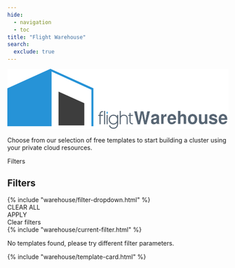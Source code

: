 ```yaml
---
hide:
  - navigation
  - toc
title: "Flight Warehouse"
search:
  exclude: true
---
```


<script src="https://kit.fontawesome.com/5d76af6daa.js" crossorigin="anonymous"></script>
<script src="../javascripts/warehouse.js"></script>

<div class="no-tabs full-width-container">
  <div class="warehouse-header warehouse-main-header">
    <img
      alt="Flight Warehouse"
      class="template-icon"
      src="../assets/images/warehouse.svg"
    >
    <p class="warehouse-tagline tagline">
      Choose from our selection of free templates to start building a cluster using your private cloud resources.
    </p>
  </div>
  <div id="filter-bar">
    <div id="narrow-screen-filter-button" class="filter" onclick="showFilters()">
      <span>Filters</span>
      <i class="fa-solid fa-chevron-down"></i>
    </div>
    <div id="filter-dropdowns-container">
      <div id="narrow-screen-filter-title-container">
        <h2 class="title">
          Filters
        </h2>
      </div>
      {% include "warehouse/filter-dropdown.html" %}
      <div id="narrow-screen-button-container">
        <div id="clear-filters-button" class="button" onclick="clearAndHideFilters()">
          CLEAR ALL
        </div>
        <div class="button" onclick="hideFilters()">
          APPLY
        </div>
      </div>
    </div>
  </div>
  <div id="filter-info">
    <div id="current-filters">
      <a id="filter-info-clear-button" onclick="clearAllFilters()">
        Clear filters
      </a>
    </div>
  </div>
  {% include "warehouse/current-filter.html" %}
  <p id="no-templates-message">
    No templates found, please try different filter parameters.
  </p>
</div>
<div id="warehouse">
  {% include "warehouse/template-card.html" %}
</div>
<h1></h1>
